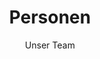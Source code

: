 ---
title: Personen
subtitle: Unser Team
layout: layouts/people_list.liquid
excerpt: Die Zusammenstellung unseres Teams ist sehr dynamisch. Abhängig von den Anforderungen arbeiten wir mit einer breit aufgestellten Gruppe an Kollegen und Partnern zusammen. Im Rahmen der „forschenden Lehre“ versuche wir des weiteren den Studenten des Interface Design Studiengangs die Chance zu bieten sich an unseren Projekten zu beteiligen und so einen Einblick in die aktuelle Forschung zu bekommen.
---